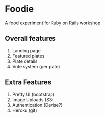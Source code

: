 # Foodie

A food experiment for Ruby on Rails workshop

## Overall features

1. Landing page
2. Featured plates
3. Plate details
4. Vote system (per plate)

## Extra Features

1. Pretty UI (bootstrap)
2. Image Uploads (S3)
3. Authentication (Devise?)
4. Heroku (git)
